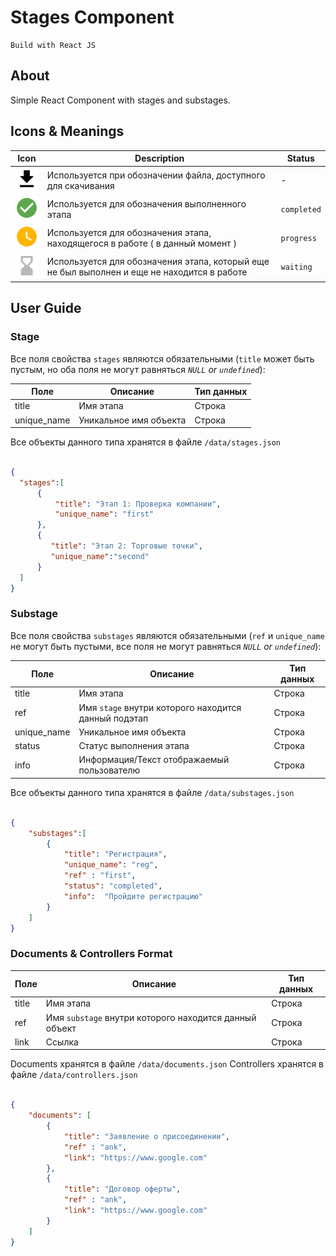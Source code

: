 # Stages Component
    Build with React JS 
## About 

Simple React Component with stages and substages. 


## Icons & Meanings 

| Icon | Description | Status |
| --- | --- | --- |
| ![download](https://github.com/sigarachi/stagescomponent/blob/master/public/resources/icons/download.svg) | Используется при обозначении файла, доступного для скачивания | - |
| ![check](https://github.com/sigarachi/stagescomponent/blob/master/public/resources/icons/check.svg) | Используется для обозначения выполненного этапа | `completed` |
| ![in_progress](https://github.com/sigarachi/stagescomponent/blob/master/public/resources/icons/in_progress_filled.svg) | Используется для обозначения этапа, находящегося в работе ( в данный момент ) | `progress` |
| ![wait](https://github.com/sigarachi/stagescomponent/blob/master/public/resources/icons/wait.svg) | Используется для обозначения этапа, который еще не был выполнен и еще не находится в работе | `waiting` | 


## User Guide

### Stage


Все поля свойства `stages` являются обязательными (`title` может быть пустым, но оба поля не могут равняться *`NULL` or `undefined`*): 

| Поле | Описание | Тип данных |
| --- | --- | --- |
| title | Имя этапа | Строка |
| unique_name | Уникальное имя объекта | Строка |

Все объекты данного типа хранятся в файле `/data/stages.json`

```json

{
  "stages":[
      {
          "title": "Этап 1: Проверка компании",
          "unique_name": "first"
      },
      {
         "title": "Этап 2: Торговые точки",
         "unique_name":"second"
      }
  ]
}

```


### Substage

Все поля свойства `substages` являются обязательными (`ref` и `unique_name` не могут быть пустыми, все поля не могут равняться *`NULL` or `undefined`*): 

| Поле | Описание | Тип данных |
| --- | --- | --- |
| title | Имя этапа | Строка |
| ref | Имя `stage` внутри которого находится данный подэтап | Строка |
| unique_name | Уникальное имя объекта | Строка |
| status | Статус выполнения этапа | Строка |
| info | Информация/Текст отображаемый пользователю | Строка |

Все объекты данного типа хранятся в файле `/data/substages.json`


```json

{
    "substages":[
        {
            "title": "Регистрация",
            "unique_name": "reg",
            "ref" : "first",
            "status": "completed",
            "info":  "Пройдите регистрацию"
        }
    ]
}

```


### Documents & Controllers Format

| Поле | Описание | Тип данных |
| --- | --- | --- |
| title | Имя этапа | Строка |
| ref | Имя `substage` внутри которого находится данный объект | Строка |
| link |  Ссылка | Строка |


Documents хранятся в файле `/data/documents.json`
Controllers хранятся в файле `/data/controllers.json`


```json

{
    "documents": [
        {
            "title": "Заявление о присоединении",
            "ref" : "ank",
            "link": "https://www.google.com"
        }, 
        {
            "title": "Договор оферты",
            "ref" : "ank",
            "link": "https://www.google.com"
        }
    ]
}


```